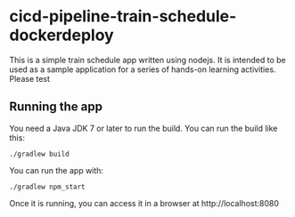 # cicd-pipeline-train-schedule-dockerdeploy

This is a simple train schedule app written using nodejs. It is intended to be used as a sample application for a series of hands-on learning activities. Please test

## Running the app

You need a Java JDK 7 or later to run the build. You can run the build like this:

    ./gradlew build

You can run the app with:

    ./gradlew npm_start

Once it is running, you can access it in a browser at http://localhost:8080
